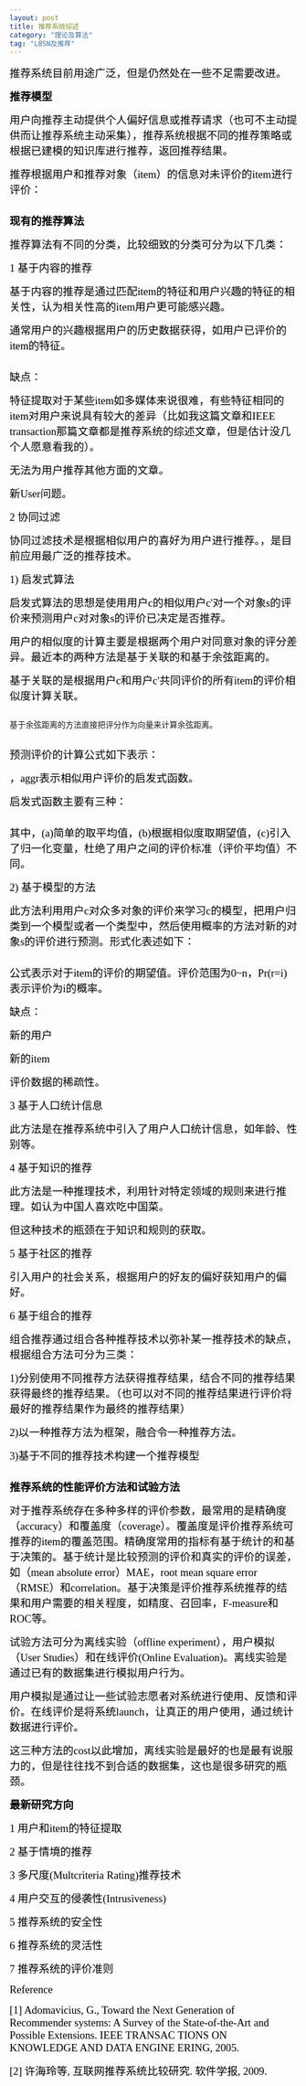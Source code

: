 ```yaml
---
layout: post
title: 推荐系统综述
category: "理论及算法"
tag: "LBSN及推荐"
---
```

<span style="font-family: 宋体; font-size: 14pt;"><span style="color: black;">推荐系统目前用途广泛，但是仍然处在一些不足需要改进。</span>
</span>

<span style="font-family: 宋体; font-size: 14pt;"><span style="color: black;"><strong>推荐模型</strong></span>
</span>

<span style="font-family: 宋体; font-size: 14pt;"><span style="color: black;">用户向推荐主动提供个人偏好信息或推荐请求（也可不主动提供而让推荐系统主动采集），推荐系统根据不同的推荐策略或根据已建模的知识库进行推荐，返回推荐结果。</span>
</span>

<span style="font-size: 14pt;"><span style="color: black;"><span style="font-family: 宋体;">推荐根据用户和推荐对象（</span><span style="font-family: Tahoma;">item</span><span style="font-family: 宋体;">）的信息对未评价的</span><span style="font-family: Tahoma;">item</span><span style="font-family: 宋体;">进行评价：</span></span><span style="font-family: 宋体;">
</span></span>

<img src="http://www.codingart.info/wp-content/uploads/2012/09/090112_0318_1.png" alt="" /><span style="font-family: 宋体; font-size: 14pt;">
</span>

<span style="font-family: 宋体; font-size: 14pt;"><span style="color: black;"><strong>现有的推荐算法</strong></span>
</span>

<span style="font-family: 宋体; font-size: 14pt;"><span style="color: black;">推荐算法有不同的分类，比较细致的分类可分为以下几类：</span>
</span>

<span style="font-size: 14pt;"><span style="color: black;"><span style="font-family: Tahoma;">1 </span><span style="font-family: 宋体;">基于内容的推荐</span></span><span style="font-family: 宋体;">
</span></span>

<span style="font-size: 14pt;"><span style="color: black;"><span style="font-family: 宋体;">基于内容的推荐是通过匹配</span><span style="font-family: Tahoma;">item</span><span style="font-family: 宋体;">的特征和用户兴趣的特征的相关性，认为相关性高的</span><span style="font-family: Tahoma;">item</span><span style="font-family: 宋体;">用户更可能感兴趣。</span></span><span style="font-family: 宋体;">
</span></span>

<span style="font-size: 14pt;"><span style="color: black;"><span style="font-family: 宋体;">通常用户的兴趣根据用户的历史数据获得，如用户已评价的</span><span style="font-family: Tahoma;">item</span><span style="font-family: 宋体;">的特征。</span></span><span style="font-family: 宋体;">
</span></span>

<img src="http://www.codingart.info/wp-content/uploads/2012/09/090112_0318_2.png" alt="" /><span style="font-family: 宋体; font-size: 14pt;">
</span>

<span style="font-family: 宋体; font-size: 14pt;"><span style="color: black;">缺点：</span>
</span>

<span style="font-size: 14pt;"><span style="color: black;"><span style="font-family: 宋体;">特征提取对于某些</span><span style="font-family: Tahoma;">item</span><span style="font-family: 宋体;">如多媒体来说很难，有些特征相同的</span><span style="font-family: Tahoma;">item</span><span style="font-family: 宋体;">对用户来说具有较大的差异（比如我这篇文章和</span><span style="font-family: Tahoma;">IEEE transaction</span><span style="font-family: 宋体;">那篇文章都是推荐系统的综述文章，但是估计没几个人愿意看我的）。</span></span><span style="font-family: 宋体;">
</span></span>

<span style="font-family: 宋体; font-size: 14pt;"><span style="color: black;">无法为用户推荐其他方面的文章。</span>
</span>

<span style="color: black; font-size: 14pt;"><span style="font-family: 宋体;">新</span><span style="font-family: Tahoma;">User</span><span style="font-family: 宋体;">问题。</span><span style="font-family: Tahoma;">
</span></span>

<span style="font-size: 14pt;"><span style="color: black;"><span style="font-family: Tahoma;">2 </span><span style="font-family: 宋体;">协同过滤</span></span><span style="font-family: 宋体;">
</span></span>

<span style="font-family: 宋体; font-size: 14pt;"><span style="color: black;">协同过滤技术是根据相似用户的喜好为用户进行推荐。，是目前应用最广泛的推荐技术。</span>
</span>

<span style="font-size: 14pt;"><span style="color: black;"><span style="font-family: Tahoma;">1) </span><span style="font-family: 宋体;">启发式算法</span></span><span style="font-family: 宋体;">
</span></span>

<span style="font-size: 14pt;"><span style="color: black;"><span style="font-family: 宋体;">启发式算法的思想是使用用户</span><span style="font-family: Tahoma;">c</span><span style="font-family: 宋体;">的相似用户</span><span style="font-family: Tahoma;">c'</span><span style="font-family: 宋体;">对一个对象</span><span style="font-family: Tahoma;">s</span><span style="font-family: 宋体;">的评价来预测用户</span><span style="font-family: Tahoma;">c</span><span style="font-family: 宋体;">对对象</span><span style="font-family: Tahoma;">s</span><span style="font-family: 宋体;">的评价已决定是否推荐。</span></span><span style="font-family: 宋体;">
</span></span>

<span style="font-family: 宋体; font-size: 14pt;"><span style="color: black;">用户的相似度的计算主要是根据两个用户对同意对象的评分差异。最近本的两种方法是基于关联的和基于余弦距离的。</span>
</span>

<span style="font-size: 14pt;"><span style="color: black;"><span style="font-family: 宋体;">基于关联的是根据用户</span><span style="font-family: Tahoma;">c</span><span style="font-family: 宋体;">和用户</span><span style="font-family: Tahoma;">c'</span><span style="font-family: 宋体;">共同评价的所有</span><span style="font-family: Tahoma;">item</span><span style="font-family: 宋体;">的评价相似度计算关联。</span></span><span style="font-family: 宋体;">
</span></span>

<img src="http://www.codingart.info/wp-content/uploads/2012/09/090112_0318_3.png" alt="" /><span style="font-size: 14pt;"><span style="color: black;"><span style="font-family: Tahoma;">
</span><span style="font-family: 宋体;">基于余弦距离的方法直接把评分作为向量来计算余弦距离。</span></span><span style="font-family: 宋体;">
</span></span>

<img src="http://www.codingart.info/wp-content/uploads/2012/09/090112_0318_4.png" alt="" /><span style="font-family: 宋体; font-size: 14pt;">
</span>

<span style="font-family: 宋体; font-size: 14pt;"><span style="color: black;">预测评价的计算公式如下表示：</span>
</span>

<img src="http://www.codingart.info/wp-content/uploads/2012/09/090112_0318_5.png" alt="" /><span style="font-size: 14pt;"><span style="color: black;"><span style="font-family: 宋体;">，</span><span style="font-family: Tahoma;">aggr</span><span style="font-family: 宋体;">表示相似用户评价的启发式函数。</span></span><span style="font-family: 宋体;">
</span></span>

<span style="font-family: 宋体; font-size: 14pt;"><span style="color: black;">启发式函数主要有三种：</span>
</span>

<img src="http://www.codingart.info/wp-content/uploads/2012/09/090112_0318_6.png" alt="" /><span style="font-family: 宋体; font-size: 14pt;">
</span>

<span style="font-size: 14pt;"><span style="color: black;"><span style="font-family: 宋体;">其中，</span><span style="font-family: Tahoma;">(a)</span><span style="font-family: 宋体;">简单的取平均值，</span><span style="font-family: Tahoma;">(b)</span><span style="font-family: 宋体;">根据相似度取期望值，</span><span style="font-family: Tahoma;">(c)</span><span style="font-family: 宋体;">引入了归一化变量，杜绝了用户之间的评价标准（评价平均值）不同。</span></span><span style="font-family: 宋体;">
</span></span>

<span style="font-size: 14pt;"><span style="color: black;"><span style="font-family: Tahoma;">2) </span><span style="font-family: 宋体;">基于模型的方法</span></span><span style="font-family: 宋体;">
</span></span>

<span style="font-size: 14pt;"><span style="color: black;"><span style="font-family: 宋体;">此方法利用用户</span><span style="font-family: Tahoma;">c</span><span style="font-family: 宋体;">对众多对象的评价来学习</span><span style="font-family: Tahoma;">c</span><span style="font-family: 宋体;">的模型，把用户归类到一个模型或者一个类型中，然后使用概率的方法对新的对象</span><span style="font-family: Tahoma;">s</span><span style="font-family: 宋体;">的评价进行预测。形式化表述如下：</span></span><span style="font-family: 宋体;">
</span></span>

<img src="http://www.codingart.info/wp-content/uploads/2012/09/090112_0318_7.png" alt="" /><span style="font-family: 宋体; font-size: 14pt;">
</span>

<span style="font-size: 14pt;"><span style="color: black;"><span style="font-family: 宋体;">公式表示对于</span><span style="font-family: Tahoma;">item</span><span style="font-family: 宋体;">的评价的期望值。评价范围为</span><span style="font-family: Tahoma;">0~n</span><span style="font-family: 宋体;">，</span><span style="font-family: Tahoma;">Pr(r=i)</span><span style="font-family: 宋体;">表示评价为</span><span style="font-family: Tahoma;">i</span><span style="font-family: 宋体;">的概率。</span></span><span style="font-family: 宋体;">
</span></span>

<span style="font-family: 宋体; font-size: 14pt;"><span style="color: black;">缺点：</span>
</span>

<span style="font-family: 宋体; font-size: 14pt;"><span style="color: black;">新的用户</span>
</span>

<span style="font-size: 14pt;"><span style="color: black;"><span style="font-family: 宋体;">新的</span><span style="font-family: Tahoma;">item</span></span><span style="font-family: 宋体;">
</span></span>

<span style="color: black; font-size: 14pt;"><span style="font-family: 宋体;">评价数据的稀疏性。</span><span style="font-family: Tahoma;">
</span></span>

<span style="font-size: 14pt;"><span style="color: black;"><span style="font-family: Tahoma;">3 </span><span style="font-family: 宋体;">基于人口统计信息</span></span><span style="font-family: 宋体;">
</span></span>

<span style="color: black; font-size: 14pt;"><span style="font-family: 宋体;">此方法是在推荐系统中引入了用户人口统计信息，如年龄、性别等。</span><span style="font-family: Tahoma;">
</span></span>

<span style="font-size: 14pt;"><span style="color: black;"><span style="font-family: Tahoma;">4 </span><span style="font-family: 宋体;">基于知识的推荐</span></span><span style="font-family: 宋体;">
</span></span>

<span style="font-family: 宋体; font-size: 14pt;"><span style="color: black;">此方法是一种推理技术，利用针对特定领域的规则来进行推理。如认为中国人喜欢吃中国菜。</span>
</span>

<span style="color: black; font-size: 14pt;"><span style="font-family: 宋体;">但这种技术的瓶颈在于知识和规则的获取。</span><span style="font-family: Tahoma;">
</span></span>

<span style="font-size: 14pt;"><span style="color: black;"><span style="font-family: Tahoma;">5 </span><span style="font-family: 宋体;">基于社区的推荐</span></span><span style="font-family: 宋体;">
</span></span>

<span style="color: black; font-size: 14pt;"><span style="font-family: 宋体;">引入用户的社会关系，根据用户的好友的偏好获知用户的偏好。</span><span style="font-family: Tahoma;">
</span></span>

<span style="font-size: 14pt;"><span style="color: black;"><span style="font-family: Tahoma;">6 </span><span style="font-family: 宋体;">基于组合的推荐</span></span><span style="font-family: 宋体;">
</span></span>

<span style="font-family: 宋体; font-size: 14pt;"><span style="color: black;">组合推荐通过组合各种推荐技术以弥补某一推荐技术的缺点，根据组合方法可分为三类：</span>
</span>

<span style="font-size: 14pt;"><span style="color: black;"><span style="font-family: Tahoma;">1)</span><span style="font-family: 宋体;">分别使用不同推荐方法获得推荐结果，结合不同的推荐结果获得最终的推荐结果。（也可以对不同的推荐结果进行评价将最好的推荐结果作为最终的推荐结果）</span></span><span style="font-family: 宋体;">
</span></span>

<span style="font-size: 14pt;"><span style="color: black;"><span style="font-family: Tahoma;">2)</span><span style="font-family: 宋体;">以一种推荐方法为框架，融合令一种推荐方法。</span></span><span style="font-family: 宋体;">
</span></span>

<span style="font-size: 14pt;"><span style="color: black;"><span style="font-family: Tahoma;">3)</span><span style="font-family: 宋体;">基于不同的推荐技术构建一个推荐模型</span></span><span style="font-family: 宋体;">
</span></span>

<img src="http://www.codingart.info/wp-content/uploads/2012/09/090112_0318_8.png" alt="" /><span style="font-family: 宋体; font-size: 14pt;">
</span>

<span style="font-family: 宋体; font-size: 14pt;"><span style="color: black;"><strong>推荐系统的性能评价方法和试验方法</strong></span>
</span>

<span style="font-size: 14pt;"><span style="color: black;"><span style="font-family: 宋体;">对于推荐系统存在多种多样的评价参数，最常用的是精确度（</span><span style="font-family: Tahoma;">accuracy</span><span style="font-family: 宋体;">）和覆盖度（</span><span style="font-family: Tahoma;">coverage</span><span style="font-family: 宋体;">）。覆盖度是评价推荐系统可推荐的</span><span style="font-family: Tahoma;">item</span><span style="font-family: 宋体;">的覆盖范围。精确度常用的指标有基于统计的和基于决策的。基于统计是比较预测的评价和真实的评价的误差，如（</span><span style="font-family: Tahoma;">mean absolute error</span><span style="font-family: 宋体;">）</span><span style="font-family: Tahoma;">MAE</span><span style="font-family: 宋体;">，</span><span style="font-family: Tahoma;">root mean square error</span><span style="font-family: 宋体;">（</span><span style="font-family: Tahoma;">RMSE</span><span style="font-family: 宋体;">）和</span><span style="font-family: Tahoma;">correlation</span><span style="font-family: 宋体;">。基于决策是评价推荐系统推荐的结果和用户需要的相关程度，如精度、召回率，</span><span style="font-family: Tahoma;">F-measure</span><span style="font-family: 宋体;">和</span><span style="font-family: Tahoma;">ROC</span><span style="font-family: 宋体;">等。</span></span><span style="font-family: 宋体;">
</span></span>

<span style="font-size: 14pt;"><span style="color: black;"><span style="font-family: 宋体;">试验方法可分为离线实验（</span><span style="font-family: Tahoma;">offline experiment</span><span style="font-family: 宋体;">），用户模拟（</span><span style="font-family: Tahoma;">User Studies</span><span style="font-family: 宋体;">）和在线评价</span><span style="font-family: Tahoma;">(Online Evaluation)</span><span style="font-family: 宋体;">。离线实验是通过已有的数据集进行模拟用户行为。</span></span><span style="font-family: 宋体;">
</span></span>

<span style="font-size: 14pt;"><span style="color: black;"><span style="font-family: 宋体;">用户模拟是通过让一些试验志愿者对系统进行使用、反馈和评价。在线评价是将系统</span><span style="font-family: Tahoma;">launch</span><span style="font-family: 宋体;">，让真正的用户使用，通过统计数据进行评价。</span></span><span style="font-family: 宋体;">
</span></span>

<span style="font-size: 14pt;"><span style="color: black;"><span style="font-family: 宋体;">这三种方法的</span><span style="font-family: Tahoma;">cost</span><span style="font-family: 宋体;">以此增加，离线实验是最好的也是最有说服力的，但是往往找不到合适的数据集，这也是很多研究的瓶颈。</span></span><span style="font-family: 宋体;">
</span></span>

<span style="font-family: 宋体; font-size: 14pt;"><span style="color: black;"><strong>最新研究方向</strong></span>
</span>

<span style="font-size: 14pt;"><span style="color: black;"><span style="font-family: Tahoma;">1 </span><span style="font-family: 宋体;">用户和</span><span style="font-family: Tahoma;">item</span><span style="font-family: 宋体;">的特征提取</span></span><span style="font-family: 宋体;">
</span></span>

<span style="font-size: 14pt;"><span style="color: black;"><span style="font-family: Tahoma;">2 </span><span style="font-family: 宋体;">基于情境的推荐</span></span><span style="font-family: 宋体;">
</span></span>

<span style="font-size: 14pt;"><span style="color: black;"><span style="font-family: Tahoma;">3 </span><span style="font-family: 宋体;">多尺度</span><span style="font-family: Tahoma;">(Multcriteria Rating)</span><span style="font-family: 宋体;">推荐技术</span></span><span style="font-family: 宋体;">
</span></span>

<span style="font-size: 14pt;"><span style="color: black;"><span style="font-family: Tahoma;">4 </span><span style="font-family: 宋体;">用户交互的侵袭性</span><span style="font-family: Tahoma;">(Intrusiveness)</span></span><span style="font-family: 宋体;">
</span></span>

<span style="font-size: 14pt;"><span style="color: black;"><span style="font-family: Tahoma;">5 </span><span style="font-family: 宋体;">推荐系统的安全性</span></span><span style="font-family: 宋体;">
</span></span>

<span style="font-size: 14pt;"><span style="color: black;"><span style="font-family: Tahoma;">6 </span><span style="font-family: 宋体;">推荐系统的灵活性</span></span><span style="font-family: 宋体;">
</span></span>

<span style="color: black; font-size: 14pt;"><span style="font-family: Tahoma;">7 </span><span style="font-family: 宋体;">推荐系统的评价准则</span><span style="font-family: Tahoma;">
</span></span>

<span style="color: black; font-family: Tahoma; font-size: 14pt;">Reference
</span>

<span style="color: black; font-family: Tahoma; font-size: 14pt;">[1] Adomavicius, G., Toward the Next Generation of Recommender systems: A Survey of the State-of-the-Art and Possible Extensions. IEEE TRANSAC TIONS ON KNOWLEDGE AND DATA ENGINE ERING, 2005.
</span>

<span style="color: black; font-size: 14pt;"><span style="font-family: Tahoma;">[2] </span><span style="font-family: 宋体;">许海玲等</span><span style="font-family: Tahoma;">, </span><span style="font-family: 宋体;">互联网推荐系统比较研究</span><span style="font-family: Tahoma;">. </span><span style="font-family: 宋体;">软件学报</span><span style="font-family: Tahoma;">, 2009.</span></span>

